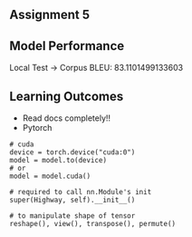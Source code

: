 ## Assignment 5

<!-- ### Section 1
(a) Convolutional architectures can only work on fixed inputs as they produce fixed outputs. The fully connected layers in a CNN can only work with weights and inputs of fixed size.
<br>
(b) The smallest possible size that m_word can have is 1. However, since we are adding a start and end token to each word, the smallest size is 3. In order for a window of kernel size 5 to exist, the padding required will be of size 1.
Thus, padding_size = 1. (1 on each side)
<br>
(c) 
<br>
(d)
 -->

## Model Performance
Local Test -> Corpus BLEU: 83.1101499133603
<br>


## Learning Outcomes
- Read docs completely!!
- Pytorch
```
# cuda
device = torch.device("cuda:0")
model = model.to(device)
# or
model = model.cuda()

# required to call nn.Module's init
super(Highway, self).__init__()

# to manipulate shape of tensor
reshape(), view(), transpose(), permute()

